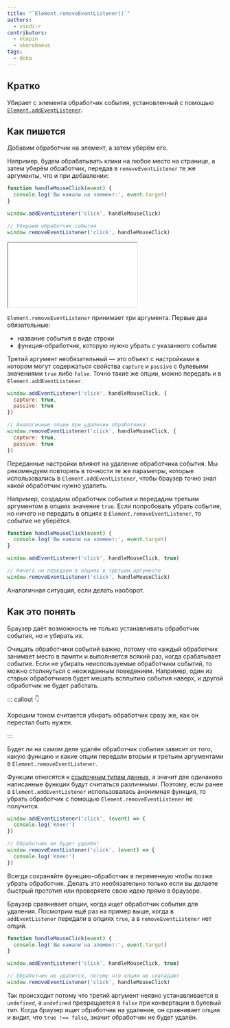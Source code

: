 ```yaml
---
title: "`Element.removeEventListener()`"
authors:
  - vindi-r
contributors:
  - nlopin
  - skorobaeus
tags:
  - doka
---
```


## Кратко

Убирает с элемента обработчик события, установленный с помощью [`Element.addEventListener`](/js/element-addeventlistener).

## Как пишется

Добавим обработчик на элемент, а затем уберём его.

Например, будем обрабатывать клики на любое место на странице, а затем уберём обработчик, передав в `removeEventListener` те же аргументы, что и при добавлении:

```js
function handleMouseClick(event) {
  console.log('Вы нажали на элемент:', event.target)
}

window.addEventListener('click', handleMouseClick)

// Убираем обработчик события
window.removeEventListener('click', handleMouseClick)
```

<iframe title="Удаление обработчика событий — Element.removeEventListener() — Дока" src="demos/index/"></iframe>

`Element.removeEventListener` принимает три аргумента. Первые два обязательные:

- название события в виде строки
- функция-обработчик, которую нужно убрать с указанного события

Третий аргумент необязательный — это объект с настройками в котором могут содержаться свойства `capture` и `passive` с булевыми значениями `true` либо `false`. Точно такие же опции, можно передать и в `Element.addEventListener`.

```js
window.addEventListener('click', handleMouseClick, {
  capture: true,
  passive: true
})

// Аналогичные опции при удалении обработчика
window.removeEventListener('click', handleMouseClick, {
  capture: true,
  passive: true
})
```

Переданные настройки влияют на удаление обработчика события. Мы рекомендуем повторять в точности те же параметры, которые использовались в `Element.addEventListener`, чтобы браузер точно знал какой обработчик нужно удалить.

Например, создадим обработчик события и передадим третьим аргументом в опциях значение `true`. Если попробовать убрать событие, но ничего не передать в опциях в `Element.removeEventListener`, то событие не уберётся.

```js
function handleMouseClick(event) {
  console.log('Вы нажали на элемент:', event.target)
}

window.addEventListener('click', handleMouseClick, true)

// Ничего не передаем в опциях в третьем аргументе
window.removeEventListener('click', handleMouseClick)
```

Аналогичная ситуация, если делать наоборот.

## Как это понять

Браузер даёт возможность не только устанавливать обработчик события, но и убирать их.

Очищать обработчики событий важно, потому что каждый обработчик занимает место в памяти и выполняется всякий раз, когда срабатывает событие. Если не убирать неиспользуемые обработчики событий, то можно столкнуться с неожиданным поведением. Например, один из старых обработчиков будет мешать всплытию события наверх, и другой обработчик не будет работать.

::: callout 👇

Хорошим тоном считается убирать обработчик сразу же, как он перестал быть нужен.

:::

Будет ли на самом деле удалён обработчик события зависит от того, какую функцию и какие опции передали вторым и третьим аргументами в `Element.removeEventListener`.

Функции относятся к [ссылочным типам данных](/js/ref-type-vs-value-type), а значит две одинаково написанные функции будут считаться различными. Поэтому, если ранее в `Element.addEventListener` использовалась анонимная функция, то убрать обработчик с помощью `Element.removeEventListener` не получится.

```js
window.addEventListener('click', (event) => {
  console.log('Клик!')
})

// Обработчик не будет удалён!
window.removeEventListener('click', (event) => {
  console.log('Клик!')
})
```

Всегда сохраняйте функцию-обработчик в переменную чтобы позже убрать обработчик. Делать это необязательно только если вы делаете быстрый прототип или проверяете свою идею прямо в браузере.

Браузер сравнивает опции, когда ищет обработчик события для удаления. Посмотрим ещё раз на пример выше, когда в `addEventListener` передали в опциях `true`, а в `removeEventListener` нет опций.

```js
function handleMouseClick(event) {
  console.log('Вы нажали на элемент:', event.target)
}

window.addEventListener('click', handleMouseClick, true)

// Обработчик не удалится, потому что опции не совпадают
window.removeEventListener('click', handleMouseClick)
```

Так происходит потому что третий аргумент неявно устанавливается в `undefined`, а `undefined` превращается в `false` при конвертации в булевый тип. Когда браузер ищет обработчик на удаление, он сравнивает опции и видит, что `true !== false`, значит обработчик не будет удалён.
